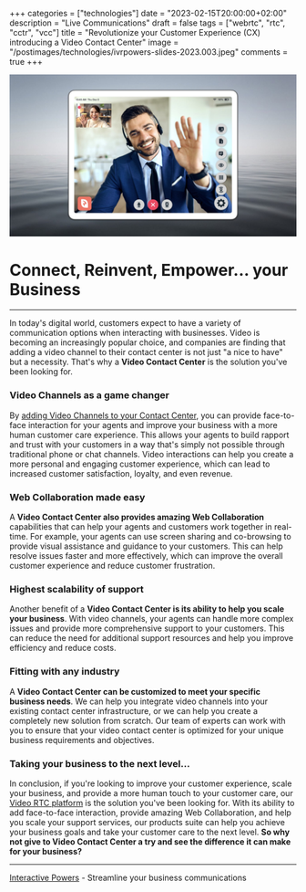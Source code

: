 +++
categories = ["technologies"]
date = "2023-02-15T20:00:00+02:00"
description = "Live Communications"
draft = false
tags = ["webrtc", "rtc", "cctr", "vcc"]
title = "Revolutionize your Customer Experience (CX) introducing a Video Contact Center"
image = "/postimages/technologies/ivrpowers-slides-2023.003.jpeg"
comments = true
+++

![Video Contact Center](/postimages/technologies/ivrpowers-slides-2023.003.jpeg)

# Connect, Reinvent, Empower... your Business
---

In today's digital world, customers expect to have a variety of communication options when interacting with businesses. Video is becoming an increasingly popular choice, and companies are finding that adding a video channel to their contact center is not just "a nice to have" but a necessity. That's why a **Video Contact Center** is the solution you've been looking for.

### Video Channels as a game changer

By [adding Video Channels to your Contact Center](https://interactivepowers.com/en/platforms/videortc#third-party-call-center-integrations), you can provide face-to-face interaction for your agents and improve your business with a more human customer care experience. This allows your agents to build rapport and trust with your customers in a way that's simply not possible through traditional phone or chat channels. Video interactions can help you create a more personal and engaging customer experience, which can lead to increased customer satisfaction, loyalty, and even revenue.

### Web Collaboration made easy

A **Video Contact Center also provides amazing Web Collaboration** capabilities that can help your agents and customers work together in real-time. For example, your agents can use screen sharing and co-browsing to provide visual assistance and guidance to your customers. This can help resolve issues faster and more effectively, which can improve the overall customer experience and reduce customer frustration.

### Highest scalability of support

Another benefit of a **Video Contact Center is its ability to help you scale your business**. With video channels, your agents can handle more complex issues and provide more comprehensive support to your customers. This can reduce the need for additional support resources and help you improve efficiency and reduce costs.

### Fitting with any industry 

A **Video Contact Center can be customized to meet your specific business needs**. We can help you integrate video channels into your existing contact center infrastructure, or we can help you create a completely new solution from scratch. Our team of experts can work with you to ensure that your video contact center is optimized for your unique business requirements and objectives.

### Taking your business to the next level…

In conclusion, if you're looking to improve your customer experience, scale your business, and provide a more human touch to your customer care, our [Video RTC platform](https://interactivepowers.com/en/platforms/videortc) is the solution you've been looking for. With its ability to add face-to-face interaction, provide amazing Web Collaboration, and help you scale your support services, our products suite can help you achieve your business goals and take your customer care to the next level. **So why not give to Video Contact Center a try and see the difference it can make for your business?**

---
[Interactive Powers](http://www.ivrpowers.com/) - Streamline your business communications
